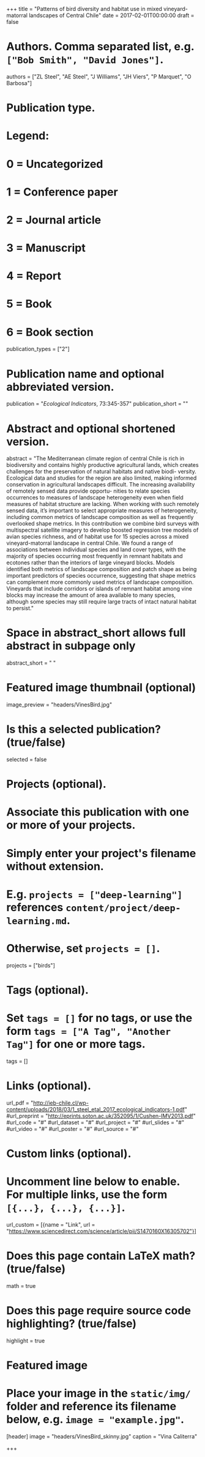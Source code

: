 +++
title = "Patterns of bird diversity and habitat use in mixed vineyard-matorral landscapes of Central Chile"
date = 2017-02-01T00:00:00
draft = false

# Authors. Comma separated list, e.g. `["Bob Smith", "David Jones"]`.
authors = ["ZL Steel", "AE Steel", "J Williams", "JH Viers", "P Marquet", "O Barbosa"]

# Publication type.
# Legend:
# 0 = Uncategorized
# 1 = Conference paper
# 2 = Journal article
# 3 = Manuscript
# 4 = Report
# 5 = Book
# 6 = Book section
publication_types = ["2"]

# Publication name and optional abbreviated version.
publication = "*Ecological Indicators*, 73:345-357"
publication_short = ""

# Abstract and optional shortened version.
abstract = "The Mediterranean climate region of central Chile is rich in biodiversity and contains highly productive agricultural lands, which creates challenges for the preservation of natural habitats and native biodi- versity. Ecological data and studies for the region are also limited, making informed conservation in agricultural landscapes difficult. The increasing availability of remotely sensed data provide opportu- nities to relate species occurrences to measures of landscape heterogeneity even when field measures of habitat structure are lacking. When working with such remotely sensed data, it’s important to select appropriate measures of heterogeneity, including common metrics of landscape composition as well as frequently overlooked shape metrics. In this contribution we combine bird surveys with multispectral satellite imagery to develop boosted regression tree models of avian species richness, and of habitat use for 15 species across a mixed vineyard-matorral landscape in central Chile. We found a range of associations between individual species and land cover types, with the majority of species occurring most frequently in remnant habitats and ecotones rather than the interiors of large vineyard blocks. Models identified both metrics of landscape composition and patch shape as being important predictors of species occurrence, suggesting that shape metrics can complement more commonly used metrics of landscape composition. Vineyards that include corridors or islands of remnant habitat among vine blocks may increase the amount of area available to many species, although some species may still require large tracts of intact natural habitat to persist."
# Space in abstract_short allows full abstract in subpage only
abstract_short = " "

# Featured image thumbnail (optional)
image_preview = "headers/VinesBird.jpg"

# Is this a selected publication? (true/false)
selected = false

# Projects (optional).
#   Associate this publication with one or more of your projects.
#   Simply enter your project's filename without extension.
#   E.g. `projects = ["deep-learning"]` references `content/project/deep-learning.md`.
#   Otherwise, set `projects = []`.
projects = ["birds"]

# Tags (optional).
#   Set `tags = []` for no tags, or use the form `tags = ["A Tag", "Another Tag"]` for one or more tags.
tags = []

# Links (optional).
url_pdf = "http://ieb-chile.cl/wp-content/uploads/2018/03/1_steel_etal_2017_ecological_indicators-1.pdf"
#url_preprint = "http://eprints.soton.ac.uk/352095/1/Cushen-IMV2013.pdf"
#url_code = "#"
#url_dataset = "#"
#url_project = "#"
#url_slides = "#"
#url_video = "#"
#url_poster = "#"
#url_source = "#"

# Custom links (optional).
#   Uncomment line below to enable. For multiple links, use the form `[{...}, {...}, {...}]`.
url_custom = [{name = "Link", url = "https://www.sciencedirect.com/science/article/pii/S1470160X16305702"}]

# Does this page contain LaTeX math? (true/false)
math = true

# Does this page require source code highlighting? (true/false)
highlight = true

# Featured image
# Place your image in the `static/img/` folder and reference its filename below, e.g. `image = "example.jpg"`.
[header]
image = "headers/VinesBird_skinny.jpg"
caption = "Vina Caliterra"

+++


